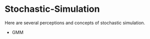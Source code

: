 # Stochastic-Simulation

Here are several perceptions and concepts of stochastic simulation.

- GMM


